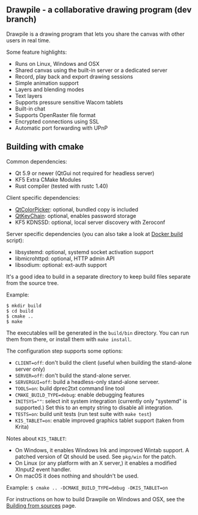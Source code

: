 Drawpile - a collaborative drawing program  (dev branch)
------------------------------------------

Drawpile is a drawing program that lets you share the canvas
with other users in real time.

Some feature highlights:

* Runs on Linux, Windows and OSX
* Shared canvas using the built-in server or a dedicated server
* Record, play back and export drawing sessions
* Simple animation support
* Layers and blending modes
* Text layers
* Supports pressure sensitive Wacom tablets
* Built-in chat
* Supports OpenRaster file format
* Encrypted connections using SSL
* Automatic port forwarding with UPnP

## Building with cmake

Common dependencies:
 * Qt 5.9 or newer (QtGui not required for headless server)
 * KF5 Extra CMake Modules
 * Rust compiler (tested with rustc 1.40)

Client specific dependencies:

* [QtColorPicker]: optional, bundled copy is included
* [QtKeyChain]: optional, enables password storage
* KF5 KDNSSD: optional, local server discovery with Zeroconf

Server specific dependencies (you can also take a look at [Docker build](pkg/docker/Dockerfile) script):

* libsystemd: optional, systemd socket activation support
* libmicrohttpd: optional, HTTP admin API
* libsodium: optional: ext-auth support

It's a good idea to build in a separate directory to keep build files
separate from the source tree.

Example:

    $ mkdir build
    $ cd build
    $ cmake ..
    $ make

The executables will be generated in the `build/bin` directory. You can run them from there,
or install them with `make install`.

The configuration step supports some options:

* `CLIENT=off`: don't build the client (useful when building the stand-alone server only)
* `SERVER=off`: don't build the stand-alone server.
* `SERVERGUI=off`: build a headless-only stand-alone serveer.
* `TOOLS=on`: build dprec2txt command line tool
* `CMAKE_BUILD_TYPE=debug`: enable debugging features
* `INITSYS=""`: select init system integration (currently only "systemd" is supported.) Set this to an empty string to disable all integration.
* `TESTS=on`: build unit tests (run test suite with `make test`)
* `KIS_TABLET=on`: enable improved graphics tablet support (taken from Krita)

Notes about `KIS_TABLET`:

 * On Windows, it enables Windows Ink and improved Wintab support. A patched version of Qt should be used. See `pkg/win` for the patch.
 * On Linux (or any platform with an X server,) it enables a modified XInput2 event handler.
 * On macOS it does nothing and shouldn't be used.

Example: `$ cmake .. -DCMAKE_BUILD_TYPE=debug -DKIS_TABLET=on`

For instructions on how to build Drawpile on Windows and OSX, see the [Building from sources] page.

[QtColorPicker]: https://gitlab.com/mattia.basaglia/Qt-Color-Widgets  
[QtKeyChain]: https://github.com/frankosterfeld/qtkeychain  
[Building from sources]: https://github.com/callaa/Drawpile/wiki/Building-from-sources  

